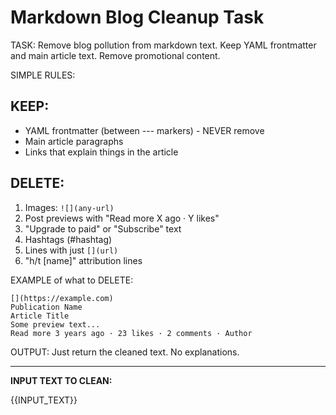 # Markdown Blog Cleanup Task

TASK: Remove blog pollution from markdown text. Keep YAML frontmatter and main article text. Remove promotional content.

SIMPLE RULES:

## KEEP:
- YAML frontmatter (between --- markers) - NEVER remove
- Main article paragraphs
- Links that explain things in the article

## DELETE:
1. Images: `![](any-url)`
2. Post previews with "Read more X ago · Y likes"
3. "Upgrade to paid" or "Subscribe" text
4. Hashtags (#hashtag)
5. Lines with just `[](url)`
6. "h/t [name]" attribution lines

EXAMPLE of what to DELETE:
```
[](https://example.com)
Publication Name
Article Title
Some preview text...
Read more 3 years ago · 23 likes · 2 comments · Author
```

OUTPUT: Just return the cleaned text. No explanations.

---

**INPUT TEXT TO CLEAN:**

{{INPUT_TEXT}}
